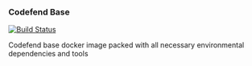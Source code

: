 ### Codefend Base
[![Build Status](https://gitlab.com/shibme/codefend-base/badges/master/pipeline.svg)](https://gitlab.com/shibme/codefend-base/pipelines)

Codefend base docker image packed with all necessary environmental dependencies and tools
